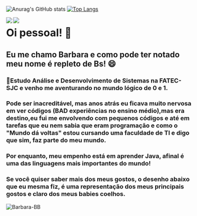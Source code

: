![Anurag's GitHub stats](https://github-readme-stats.vercel.app/api?username=Barbara-BB&show_icons=true&theme=radical)
[![Top Langs](https://github-readme-stats.vercel.app/api/top-langs/?username=Barbara-BB&layout=compact&theme=radical)](https://github.com/anuraghazra/github-readme-stats)



<a target="_blank" href="mailto:barbarabidetti@gmail.com">
  <img align="left"  src="https://img.shields.io/badge/Gmail-D14836?style=for-the-badge&logo=gmail&logoColor=white" />
</a>

<a target="_blank" href="https://www.linkedin.com/in/barbara-bidetti-bb910a1b3?lipi=urn%3Ali%3Apage%3Ad_flagship3_profile_view_base_contact_details%3Bf5p2aZNDQFWDZTzVPmd65A%3D%3D">
  <img align="left"  src="https://img.shields.io/badge/LinkedIn-0077B5?style=for-the-badge&logo=linkedin&logoColor=white" />
</a>


# Oi pessoal! 👋
## Eu me chamo Barbara e como pode ter notado meu nome é repleto de Bs! 😄 
### 🌱Estudo Análise e Desenvolvimento de Sistemas na FATEC-SJC e venho me aventurando no mundo lógico de 0 e 1.
### Pode ser inacreditável, mas anos atrás eu ficava muito nervosa em ver códigos (BAD experiências no ensino médio),mas era destino,eu fui me envolvendo com pequenos códigos e até em tarefas que eu nem sabia que eram programação e como o "Mundo dá voltas" estou cursando uma faculdade de TI e digo que sim, faz parte do meu mundo.
### Por enquanto, meu empenho está em aprender Java, afinal é uma das linguagens mais importantes do mundo!
### Se você quiser saber mais dos meus gostos, o desenho abaixo que eu mesma fiz, é uma representação dos meus principais gostos e claro dos meus babies coelhos.


![Barbara-BB](https://github.com/Barbara-BB/Barbara-BB/blob/main/Barbara-BB.png)


<!--
**Barbara-BB/Barbara-BB** is a ✨ _special_ ✨ repository because its `README.md` (this file) appears on your GitHub profile.

Here are some ideas to get you started:

- 🔭 I’m currently working on ...
- 🌱 I’m currently learning ...
- 👯 I’m looking to collaborate on ...
- 🤔 I’m looking for help with ...
- 💬 Ask me about ...
- 📫 How to reach me: ...
- 😄 Pronouns: ...
- ⚡ Fun fact: ...
-->
